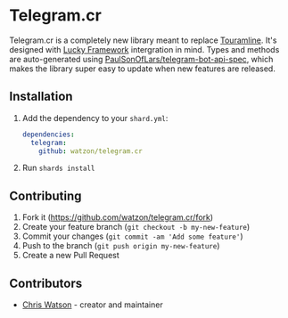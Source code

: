 # Telegram.cr

Telegram.cr is a completely new library meant to replace [Touramline](https://github.com/protoncr/tourmaline). It's designed with [Lucky Framework](https://luckyframework.org) intergration in mind. Types and methods are auto-generated using [PaulSonOfLars/telegram-bot-api-spec](https://github.com/PaulSonOfLars/telegram-bot-api-spec), which makes the library super easy to update when new features are released.

## Installation

1. Add the dependency to your `shard.yml`:

   ```yaml
   dependencies:
     telegram:
       github: watzon/telegram.cr
   ```

2. Run `shards install`

## Contributing

1. Fork it (<https://github.com/watzon/telegram.cr/fork>)
2. Create your feature branch (`git checkout -b my-new-feature`)
3. Commit your changes (`git commit -am 'Add some feature'`)
4. Push to the branch (`git push origin my-new-feature`)
5. Create a new Pull Request

## Contributors

- [Chris Watson](https://github.com/watzon) - creator and maintainer
